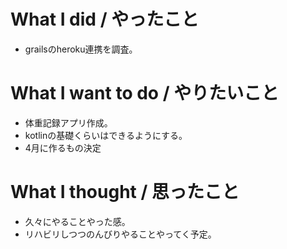 # What I did / やったこと
- grailsのheroku連携を調査。

# What I want to do / やりたいこと
- 体重記録アプリ作成。
- kotlinの基礎くらいはできるようにする。
- 4月に作るもの決定

# What I thought / 思ったこと
- 久々にやることやった感。
- リハビリしつつのんびりやることやってく予定。
